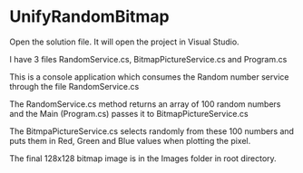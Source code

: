 # UnifyRandomBitmap

Open the solution file. It will open the project in Visual Studio. 

I have 3 files RandomService.cs, BitmapPictureService.cs and Program.cs

This is a console application which consumes the Random number service through the file RandomService.cs

The RandomService.cs method returns an array of 100 random numbers and the Main (Program.cs) passes it to BitmapPictureService.cs

The BitmpaPictureService.cs selects randomly from these 100 numbers and puts them in Red, Green and Blue values when plotting the pixel.

The final 128x128 bitmap image is in the Images folder in root directory.

